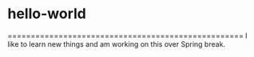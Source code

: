 # hello-world
===================================================
I like to learn new things and am working on this over Spring break.

